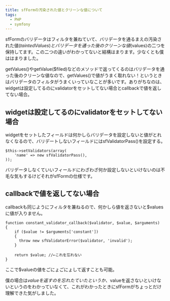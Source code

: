 ```yaml
---
title: sfFormの汚染された値とクリーンな値について
tags: 
  - PHP
  - symfony
---
```


sfFormのバリデータはフィルタを兼ねていて、バリデータを通るまえの汚染された値($taintedValues)とバリデータを通った後のクリーンな値($values)の二つを保持してます。この二つの違いがわかってないと結構はまります。少なくとも僕ははまりました。

getValues()やgetValue($filed)などのメソッドで返ってくるのはバリデータを通った後のクリーンな値なので、getValues()で値がうまく取れない！というときはバリデータのフィルタがうまくいっていなことが多いです。ありがちなのは、widgetは設定してるのにvalidatorをセットしてない場合とcallbackで値を返してない場合。

widgetは設定してるのにvalidatorをセットしてない場合
---------------------------------------------------

widgetをセットしたフィールドは何かしらバリデータを設定しないと値がとれなくなるので、バリデートしないフィールドにはsfValidatorPass()を設定する。

```php?start_inline=1
$this->setValidators(array(
    'name' => new sfValidatorPass(), 
));
```

バリデータしなくていいフィールドにわざわざ何か設定しないといけないのは不毛な気もするけどそれがsfFormの仕様です。

callbackで値を返してない場合
---------------------------------------------------

callbackも同じようにフィルタを兼ねるので、何かしら値を返さないと$valuesに値が入りません。

```php?start_inline=1
function constant_validator_callback($validator, $value, $arguments)
{
    if ($value != $arguments['constant'])
    {
      throw new sfValidatorError($validator, 'invalid');
    }
 
    return $value; //←これを忘れない
}
```

ここで$valueの値をごにょごにょして返すことも可能。

僕の場合は$valueを返すのを忘れたていたというか、$valueを返さないといけないというのをわかっていなくて、これがわかったときにsfFormがちょっとだけ理解できた気がしました。
